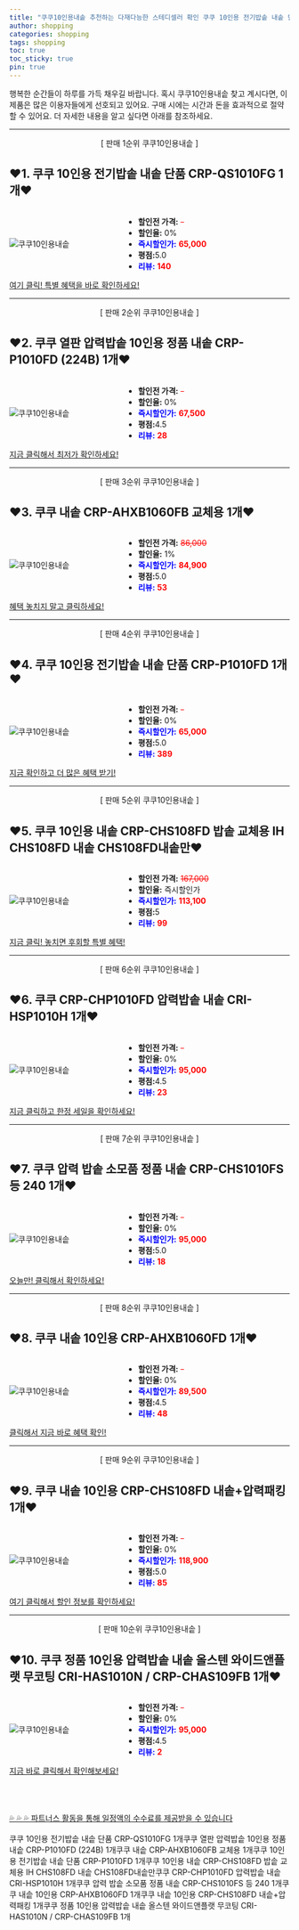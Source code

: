 ```yaml
---
title: "쿠쿠10인용내솥 추천하는 다재다능한 스테디셀러 확인 쿠쿠 10인용 전기밥솥 내솥 단품"
author: shopping
categories: shopping
tags: shopping
toc: true
toc_sticky: true
pin: true
---
```

행복한 순간들이 하루를 가득 채우길 바랍니다. 혹시 쿠쿠10인용내솥 찾고 계시다면, 이 제품은 많은 이용자들에게 선호되고 있어요. 구매 시에는 시간과 돈을 효과적으로 절약할 수 있어요. 더 자세한 내용을 알고 싶다면 아래를 참조하세요.

---
<p class="toplist" style="margin: 0 auto; display: block; width: fit-content;">[ 판매 1순위 쿠쿠10인용내솥 ]</p>

<h2><strong>❤️1. 쿠쿠 10인용 전기밥솥 내솥 단품 CRP-QS1010FG 1개❤️</strong></h2>

<div style="display: flex; align-items: center;">
    <div style="flex: 0.4;">
        <img src="https://thumbnail7.coupangcdn.com/thumbnails/remote/230x230ex/image/vendor_inventory/f289/0536964b1f0ce3b5a34b649ba67599e025e2ea7495c6f95b91431ddc3e7d.jpg" alt="쿠쿠10인용내솥" style="max-width: 100%;">
    </div>
    <div style="flex: 0.6; margin-left: 10px;">
        <ul>
            <li><strong>할인전 가격:</strong> <del style="color: red;">-</del></li>
            <li><strong>할인율:</strong> 0%</li>
            <li><span style='color:blue'><strong>즉시할인가:</strong></span> <span style='color:red'><strong>65,000</strong></span></li>
            <li><strong>평점:</strong>5.0</li>
            <li><span style='color:blue'><strong>리뷰:</strong></span> <span style='color:red'><strong>140</strong></span></li>
        </ul>
    </div>
</div>
<div class="center">
    <a href="https://William4Davisa.github.io?lptag=AF9450613&subid=githubio&pageKey=7759440328&traceid=V0-153&itemId=7426128892&vendorItemId=71864415578" class="myButton">
        여기 클릭! 특별 혜택을 바로 확인하세요!
    </a>
</div>


---
<p class="toplist" style="margin: 0 auto; display: block; width: fit-content;">[ 판매 2순위 쿠쿠10인용내솥 ]</p>

<h2><strong>❤️2. 쿠쿠 열판 압력밥솥 10인용 정품 내솥 CRP-P1010FD (224B) 1개❤️</strong></h2>

<div style="display: flex; align-items: center;">
    <div style="flex: 0.4;">
        <img src="https://thumbnail10.coupangcdn.com/thumbnails/remote/230x230ex/image/vendor_inventory/f445/78fc5a3cb5a887094d154c389e3be60b62b9db4134d9979773dc8f689b67.jpg" alt="쿠쿠10인용내솥" style="max-width: 100%;">
    </div>
    <div style="flex: 0.6; margin-left: 10px;">
        <ul>
            <li><strong>할인전 가격:</strong> <del style="color: red;">-</del></li>
            <li><strong>할인율:</strong> 0%</li>
            <li><span style='color:blue'><strong>즉시할인가:</strong></span> <span style='color:red'><strong>67,500</strong></span></li>
            <li><strong>평점:</strong>4.5</li>
            <li><span style='color:blue'><strong>리뷰:</strong></span> <span style='color:red'><strong>28</strong></span></li>
        </ul>
    </div>
</div>
<div class="center">
    <a href="https://William4Davisa.github.io?lptag=AF9450613&subid=githubio&pageKey=6245442854&traceid=V0-153&itemId=12631211222&vendorItemId=79898850791" class="myButton">
        지금 클릭해서 최저가 확인하세요!
    </a>
</div>


---
<p class="toplist" style="margin: 0 auto; display: block; width: fit-content;">[ 판매 3순위 쿠쿠10인용내솥 ]</p>

<h2><strong>❤️3. 쿠쿠 내솥 CRP-AHXB1060FB 교체용 1개❤️</strong></h2>

<div style="display: flex; align-items: center;">
    <div style="flex: 0.4;">
        <img src="https://thumbnail10.coupangcdn.com/thumbnails/remote/230x230ex/image/vendor_inventory/249c/668b1ad58080653d9013a3958c11f8c28a98e88e4e5790a844c9f2699f8f.jpg" alt="쿠쿠10인용내솥" style="max-width: 100%;">
    </div>
    <div style="flex: 0.6; margin-left: 10px;">
        <ul>
            <li><strong>할인전 가격:</strong> <del style="color: red;">86,000</del></li>
            <li><strong>할인율:</strong> 1%</li>
            <li><span style='color:blue'><strong>즉시할인가:</strong></span> <span style='color:red'><strong>84,900</strong></span></li>
            <li><strong>평점:</strong>5.0</li>
            <li><span style='color:blue'><strong>리뷰:</strong></span> <span style='color:red'><strong>53</strong></span></li>
        </ul>
    </div>
</div>
<div class="center">
    <a href="https://William4Davisa.github.io?lptag=AF9450613&subid=githubio&pageKey=7788134134&traceid=V0-153&itemId=21063924751&vendorItemId=74717141276" class="myButton">
        혜택 놓치지 말고 클릭하세요!
    </a>
</div>


---
<p class="toplist" style="margin: 0 auto; display: block; width: fit-content;">[ 판매 4순위 쿠쿠10인용내솥 ]</p>

<h2><strong>❤️4. 쿠쿠 10인용 전기밥솥 내솥 단품 CRP-P1010FD 1개❤️</strong></h2>

<div style="display: flex; align-items: center;">
    <div style="flex: 0.4;">
        <img src="https://thumbnail7.coupangcdn.com/thumbnails/remote/230x230ex/image/vendor_inventory/3507/9b1f7c3494103c5361c0821c14a3bd6c0a6c2db50930f10332ed9bf7b530.jpg" alt="쿠쿠10인용내솥" style="max-width: 100%;">
    </div>
    <div style="flex: 0.6; margin-left: 10px;">
        <ul>
            <li><strong>할인전 가격:</strong> <del style="color: red;">-</del></li>
            <li><strong>할인율:</strong> 0%</li>
            <li><span style='color:blue'><strong>즉시할인가:</strong></span> <span style='color:red'><strong>65,000</strong></span></li>
            <li><strong>평점:</strong>5.0</li>
            <li><span style='color:blue'><strong>리뷰:</strong></span> <span style='color:red'><strong>389</strong></span></li>
        </ul>
    </div>
</div>
<div class="center">
    <a href="https://William4Davisa.github.io?lptag=AF9450613&subid=githubio&pageKey=6402692328&traceid=V0-153&itemId=13696871193&vendorItemId=71864396845" class="myButton">
        지금 확인하고 더 많은 혜택 받기!
    </a>
</div>


---
<p class="toplist" style="margin: 0 auto; display: block; width: fit-content;">[ 판매 5순위 쿠쿠10인용내솥 ]</p>

<h2><strong>❤️5. 쿠쿠 10인용 내솥 CRP-CHS108FD 밥솥 교체용 IH CHS108FD 내솥 CHS108FD내솥만❤️</strong></h2>

<div style="display: flex; align-items: center;">
    <div style="flex: 0.4;">
        <img src="https://thumbnail6.coupangcdn.com/thumbnails/remote/230x230ex/image/vendor_inventory/87f8/de826a897191ce1f866f478761082e286e509af9330e891ac77abe3c9cdd.jpg" alt="쿠쿠10인용내솥" style="max-width: 100%;">
    </div>
    <div style="flex: 0.6; margin-left: 10px;">
        <ul>
            <li><strong>할인전 가격:</strong> <del style="color: red;">167,000</del></li>
            <li><strong>할인율:</strong> 즉시할인가</li>
            <li><span style='color:blue'><strong>즉시할인가:</strong></span> <span style='color:red'><strong>113,100</strong></span></li>
            <li><strong>평점:</strong>5</li>
            <li><span style='color:blue'><strong>리뷰:</strong></span> <span style='color:red'><strong>99</strong></span></li>
        </ul>
    </div>
</div>
<div class="center">
    <a href="https://William4Davisa.github.io?lptag=AF9450613&subid=githubio&pageKey=8213848967&traceid=V0-153&itemId=23585641561&vendorItemId=90611522313" class="myButton">
        지금 클릭! 놓치면 후회할 특별 혜택!
    </a>
</div>


---
<p class="toplist" style="margin: 0 auto; display: block; width: fit-content;">[ 판매 6순위 쿠쿠10인용내솥 ]</p>

<h2><strong>❤️6. 쿠쿠 CRP-CHP1010FD 압력밥솥 내솥 CRI-HSP1010H 1개❤️</strong></h2>

<div style="display: flex; align-items: center;">
    <div style="flex: 0.4;">
        <img src="https://thumbnail10.coupangcdn.com/thumbnails/remote/230x230ex/image/vendor_inventory/74f3/ef6de5af97beda99673f5916e9ba062d43942eacaa7b2f0bf5795ea865e5.jpg" alt="쿠쿠10인용내솥" style="max-width: 100%;">
    </div>
    <div style="flex: 0.6; margin-left: 10px;">
        <ul>
            <li><strong>할인전 가격:</strong> <del style="color: red;">-</del></li>
            <li><strong>할인율:</strong> 0%</li>
            <li><span style='color:blue'><strong>즉시할인가:</strong></span> <span style='color:red'><strong>95,000</strong></span></li>
            <li><strong>평점:</strong>4.5</li>
            <li><span style='color:blue'><strong>리뷰:</strong></span> <span style='color:red'><strong>23</strong></span></li>
        </ul>
    </div>
</div>
<div class="center">
    <a href="https://William4Davisa.github.io?lptag=AF9450613&subid=githubio&pageKey=7766145786&traceid=V0-153&itemId=20954369129&vendorItemId=88047832616" class="myButton">
        지금 클릭하고 한정 세일을 확인하세요!
    </a>
</div>


---
<p class="toplist" style="margin: 0 auto; display: block; width: fit-content;">[ 판매 7순위 쿠쿠10인용내솥 ]</p>

<h2><strong>❤️7. 쿠쿠 압력 밥솥 소모품 정품 내솥 CRP-CHS1010FS 등 240 1개❤️</strong></h2>

<div style="display: flex; align-items: center;">
    <div style="flex: 0.4;">
        <img src="https://thumbnail9.coupangcdn.com/thumbnails/remote/230x230ex/image/vendor_inventory/4710/ca58efc819dc68e4fa8b6207bb38772070b19fa56c9b7a774b31210ecff9.jpg" alt="쿠쿠10인용내솥" style="max-width: 100%;">
    </div>
    <div style="flex: 0.6; margin-left: 10px;">
        <ul>
            <li><strong>할인전 가격:</strong> <del style="color: red;">-</del></li>
            <li><strong>할인율:</strong> 0%</li>
            <li><span style='color:blue'><strong>즉시할인가:</strong></span> <span style='color:red'><strong>95,000</strong></span></li>
            <li><strong>평점:</strong>5.0</li>
            <li><span style='color:blue'><strong>리뷰:</strong></span> <span style='color:red'><strong>18</strong></span></li>
        </ul>
    </div>
</div>
<div class="center">
    <a href="https://William4Davisa.github.io?lptag=AF9450613&subid=githubio&pageKey=7614479812&traceid=V0-153&itemId=20174193223&vendorItemId=79899500995" class="myButton">
        오늘만! 클릭해서 확인하세요!
    </a>
</div>


---
<p class="toplist" style="margin: 0 auto; display: block; width: fit-content;">[ 판매 8순위 쿠쿠10인용내솥 ]</p>

<h2><strong>❤️8. 쿠쿠 내솥 10인용 CRP-AHXB1060FD 1개❤️</strong></h2>

<div style="display: flex; align-items: center;">
    <div style="flex: 0.4;">
        <img src="https://thumbnail8.coupangcdn.com/thumbnails/remote/230x230ex/image/vendor_inventory/7da7/5c3c27053ec4ada2231228c5b8a5ccb25eca009c9c4427322b662854e001.png" alt="쿠쿠10인용내솥" style="max-width: 100%;">
    </div>
    <div style="flex: 0.6; margin-left: 10px;">
        <ul>
            <li><strong>할인전 가격:</strong> <del style="color: red;">-</del></li>
            <li><strong>할인율:</strong> 0%</li>
            <li><span style='color:blue'><strong>즉시할인가:</strong></span> <span style='color:red'><strong>89,500</strong></span></li>
            <li><strong>평점:</strong>4.5</li>
            <li><span style='color:blue'><strong>리뷰:</strong></span> <span style='color:red'><strong>48</strong></span></li>
        </ul>
    </div>
</div>
<div class="center">
    <a href="https://William4Davisa.github.io?lptag=AF9450613&subid=githubio&pageKey=7228191975&traceid=V0-153&itemId=18334322454&vendorItemId=85478781841" class="myButton">
        클릭해서 지금 바로 혜택 확인!
    </a>
</div>


---
<p class="toplist" style="margin: 0 auto; display: block; width: fit-content;">[ 판매 9순위 쿠쿠10인용내솥 ]</p>

<h2><strong>❤️9. 쿠쿠 내솥 10인용 CRP-CHS108FD 내솥+압력패킹 1개❤️</strong></h2>

<div style="display: flex; align-items: center;">
    <div style="flex: 0.4;">
        <img src="https://thumbnail6.coupangcdn.com/thumbnails/remote/230x230ex/image/vendor_inventory/a896/c49580f61a7172985e349120fa09b0a27a22d5648b27e50a1223f2d9a732.png" alt="쿠쿠10인용내솥" style="max-width: 100%;">
    </div>
    <div style="flex: 0.6; margin-left: 10px;">
        <ul>
            <li><strong>할인전 가격:</strong> <del style="color: red;">-</del></li>
            <li><strong>할인율:</strong> 0%</li>
            <li><span style='color:blue'><strong>즉시할인가:</strong></span> <span style='color:red'><strong>118,900</strong></span></li>
            <li><strong>평점:</strong>5.0</li>
            <li><span style='color:blue'><strong>리뷰:</strong></span> <span style='color:red'><strong>85</strong></span></li>
        </ul>
    </div>
</div>
<div class="center">
    <a href="https://William4Davisa.github.io?lptag=AF9450613&subid=githubio&pageKey=7229632308&traceid=V0-153&itemId=18341802955&vendorItemId=85486011303" class="myButton">
        여기 클릭해서 할인 정보를 확인하세요!
    </a>
</div>


---
<p class="toplist" style="margin: 0 auto; display: block; width: fit-content;">[ 판매 10순위 쿠쿠10인용내솥 ]</p>

<h2><strong>❤️10. 쿠쿠 정품 10인용 압력밥솥 내솥 올스텐 와이드앤플랫 무코팅 CRI-HAS1010N / CRP-CHAS109FB 1개❤️</strong></h2>

<div style="display: flex; align-items: center;">
    <div style="flex: 0.4;">
        <img src="https://thumbnail8.coupangcdn.com/thumbnails/remote/230x230ex/image/vendor_inventory/b23b/aa06afc089047672609ee0795c757b238e20bb3ac47d4e85b7e9cee4809c.jpg" alt="쿠쿠10인용내솥" style="max-width: 100%;">
    </div>
    <div style="flex: 0.6; margin-left: 10px;">
        <ul>
            <li><strong>할인전 가격:</strong> <del style="color: red;">-</del></li>
            <li><strong>할인율:</strong> 0%</li>
            <li><span style='color:blue'><strong>즉시할인가:</strong></span> <span style='color:red'><strong>95,000</strong></span></li>
            <li><strong>평점:</strong>4.5</li>
            <li><span style='color:blue'><strong>리뷰:</strong></span> <span style='color:red'><strong>2</strong></span></li>
        </ul>
    </div>
</div>
<div class="center">
    <a href="https://William4Davisa.github.io?lptag=AF9450613&subid=githubio&pageKey=7944610628&traceid=V0-153&itemId=21899976681&vendorItemId=88948010174" class="myButton">
        지금 바로 클릭해서 확인해보세요!
    </a>
</div>

<br><br><br>[💦 💦 💦 파트너스 활동을 통해 일정액의 수수료를 제공받을 수 있습니다](https://link.coupang.com/a/bcpT2c)<br><br>쿠쿠 10인용 전기밥솥 내솥 단품 CRP-QS1010FG 1개쿠쿠 열판 압력밥솥 10인용 정품 내솥 CRP-P1010FD (224B) 1개쿠쿠 내솥 CRP-AHXB1060FB 교체용 1개쿠쿠 10인용 전기밥솥 내솥 단품 CRP-P1010FD 1개쿠쿠 10인용 내솥 CRP-CHS108FD 밥솥 교체용 IH CHS108FD 내솥 CHS108FD내솥만쿠쿠 CRP-CHP1010FD 압력밥솥 내솥 CRI-HSP1010H 1개쿠쿠 압력 밥솥 소모품 정품 내솥 CRP-CHS1010FS 등 240 1개쿠쿠 내솥 10인용 CRP-AHXB1060FD 1개쿠쿠 내솥 10인용 CRP-CHS108FD 내솥+압력패킹 1개쿠쿠 정품 10인용 압력밥솥 내솥 올스텐 와이드앤플랫 무코팅 CRI-HAS1010N / CRP-CHAS109FB 1개